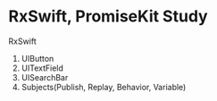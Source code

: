 # RxSwift, PromiseKit Study

RxSwift
1. UIButton
2. UITextField
3. UISearchBar
4. Subjects(Publish, Replay, Behavior, Variable)

